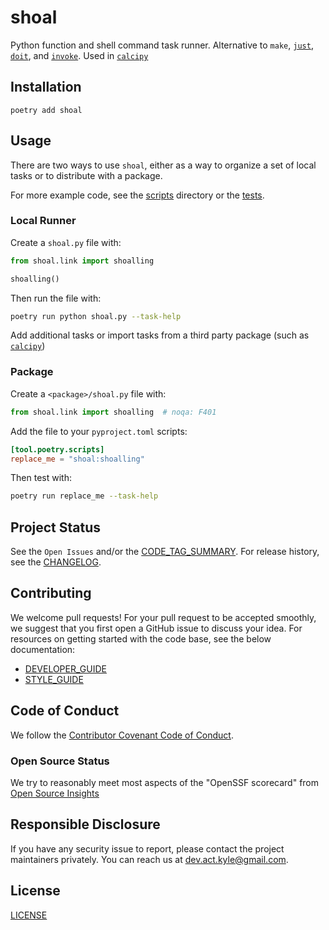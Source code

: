 # shoal

Python function and shell command task runner. Alternative to `make`, [`just`](https://github.com/casey/just), [`doit`](https://github.com/pydoit/doit), and [`invoke`](https://pypi.org/project/invoke). Used in [`calcipy`](https://pypi.org/project/calcipy)

## Installation

`poetry add shoal`

## Usage

There are two ways to use `shoal`, either as a way to organize a set of local tasks or to distribute with a package.

For more example code, see the [scripts] directory or the [tests].

### Local Runner

Create a `shoal.py` file with:

```py
from shoal.link import shoalling

shoalling()
```

Then run the file with:

```sh
poetry run python shoal.py --task-help
```

Add additional tasks or import tasks from a third party package (such as [`calcipy`](https://pypi.org/project/calcipy))

### Package

Create a `<package>/shoal.py` file with:

```py
from shoal.link import shoalling  # noqa: F401
```

Add the file to your `pyproject.toml` scripts:

```toml
[tool.poetry.scripts]
replace_me = "shoal:shoalling"
```

Then test with:

```sh
poetry run replace_me --task-help
```

## Project Status

See the `Open Issues` and/or the [CODE_TAG_SUMMARY]. For release history, see the [CHANGELOG].

## Contributing

We welcome pull requests! For your pull request to be accepted smoothly, we suggest that you first open a GitHub issue to discuss your idea. For resources on getting started with the code base, see the below documentation:

- [DEVELOPER_GUIDE]
- [STYLE_GUIDE]

## Code of Conduct

We follow the [Contributor Covenant Code of Conduct][contributor-covenant].

### Open Source Status

We try to reasonably meet most aspects of the "OpenSSF scorecard" from [Open Source Insights](https://deps.dev/pypi/shoal)

## Responsible Disclosure

If you have any security issue to report, please contact the project maintainers privately. You can reach us at [dev.act.kyle@gmail.com](mailto:dev.act.kyle@gmail.com).

## License

[LICENSE]

[changelog]: ./docs/CHANGELOG.md
[code_tag_summary]: ./docs/CODE_TAG_SUMMARY.md
[contributor-covenant]: https://www.contributor-covenant.org
[developer_guide]: ./docs/DEVELOPER_GUIDE.md
[license]: https://github.com/kyleking/shoal/LICENSE
[scripts]: https://github.com/kyleking/shoal/scripts
[style_guide]: ./docs/STYLE_GUIDE.md
[tests]: https://github.com/kyleking/shoal/tests
